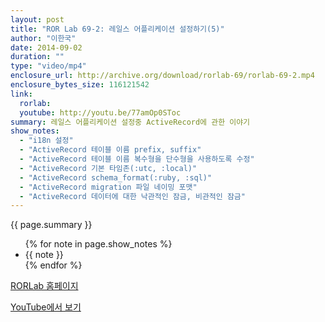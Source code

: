 ```yaml
---
layout: post
title: "ROR Lab 69-2: 레일스 어플리케이션 설정하기(5)"
author: "이한국"
date: 2014-09-02
duration: ""
type: "video/mp4"
enclosure_url: http://archive.org/download/rorlab-69/rorlab-69-2.mp4
enclosure_bytes_size: 116121542
link:
  rorlab: 
  youtube: http://youtu.be/77amOp0SToc
summary: 레일스 어플리케이션 설정중 ActiveRecord에 관한 이야기
show_notes: 
  - "i18n 설정"
  - "ActiveRecord 테이블 이름 prefix, suffix"
  - "ActiveRecord 테이블 이름 복수형을 단수형을 사용하도록 수정"
  - "ActiveRecord 기본 타임존(:utc, :local)"
  - "ActiveRecord schema_format(:ruby, :sql)"
  - "ActiveRecord migration 파일 네이밍 포맷"
  - "ActiveRecord 데이터에 대한 낙관적인 잠금, 비관적인 잠금"
---
```


<p>
{{ page.summary }}
<br/>
</p>

<p>
  <ul>
    {% for note in page.show_notes %}
      <li>
        {{ note }}
      </li>
    {% endfor %}
  </ul>
</p>

<p><a href="http://rorlab.org" rel="nofollow">RORLab 홈페이지</a></p>

<p><a href="{{ page.link.youtube }}" rel="nofollow">YouTube에서 보기</a></p>
